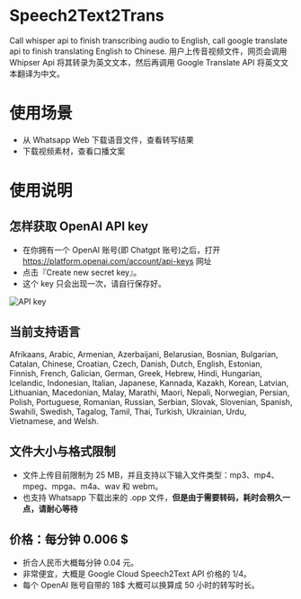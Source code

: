 # Speech2Text2Trans
Call whisper api to finish transcribing audio to English, call google translate api to finish translating English to Chinese.
用户上传音视频文件，网页会调用 Whipser Api 将其转录为英文文本，然后再调用 Google Translate API 将英文文本翻译为中文。

# 使用场景
- 从 Whatsapp Web 下载语音文件，查看转写结果
- 下载视频素材，查看口播文案

# 使用说明
## 怎样获取 OpenAI API key
- 在你拥有一个 OpenAI 账号(即 Chatgpt 账号)之后，打开 https://platform.openai.com/account/api-keys 网址
- 点击『Create new secret key』。
- 这个 key 只会出现一次，请自行保存好。

![API key](https://s1.ax1x.com/2023/03/08/ppmm881.md.png)

## 当前支持语言
Afrikaans, Arabic, Armenian, Azerbaijani, Belarusian, Bosnian, Bulgarian, Catalan, Chinese, Croatian, Czech, Danish, Dutch, English, Estonian, Finnish, French, Galician, German, Greek, Hebrew, Hindi, Hungarian, Icelandic, Indonesian, Italian, Japanese, Kannada, Kazakh, Korean, Latvian, Lithuanian, Macedonian, Malay, Marathi, Maori, Nepali, Norwegian, Persian, Polish, Portuguese, Romanian, Russian, Serbian, Slovak, Slovenian, Spanish, Swahili, Swedish, Tagalog, Tamil, Thai, Turkish, Ukrainian, Urdu, Vietnamese, and Welsh.

## 文件大小与格式限制
- 文件上传目前限制为 25 MB，并且支持以下输入文件类型：mp3、mp4、mpeg、mpga、m4a、wav 和 webm。
- 也支持 Whatsapp 下载出来的 .opp 文件，**但是由于需要转码，耗时会稍久一点，请耐心等待**

## 价格：每分钟 0.006 $
- 折合人民币大概每分钟 0.04 元。
- 非常便宜，大概是 Google Cloud Speech2Text API 价格的 1/4。
- 每个 OpenAI 账号自带的 18$ 大概可以换算成 50 小时的转写时长。
